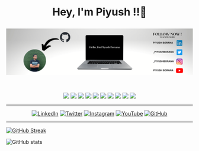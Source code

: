 # <p align="center"> Hey, I'm Piyush !!👋  </p>

<p align="center">
<img src="https://github.com/piyushborana/piyushborana/blob/main/Banner%20Image.png">
 </p>
 
 <br>

<p align="center">
<img src="https://img.shields.io/badge/Python-3776AB?style=for-the-badge&logo=python&logoColor=white">
<img src="https://img.shields.io/badge/HTML5-E34F26?style=for-the-badge&logo=html5&logoColor=white">
<img src="https://img.shields.io/badge/CSS3-1572B6?style=for-the-badge&logo=css3&logoColor=white">
<img src="https://img.shields.io/badge/Bootstrap-7952B3?style=for-the-badge&logo=bootstrap&logoColor=white">
<img src="https://img.shields.io/badge/Tailwind CSS-06B6D4?style=for-the-badge&logo=tailwindcss&logoColor=white">
<img src="https://img.shields.io/badge/JavaScript-F7DF1E?style=for-the-badge&logo=javascript&logoColor=white">
<img src="https://img.shields.io/badge/ReactJS-61DAFB?style=for-the-badge&logo=react&logoColor=white">
<img src="https://img.shields.io/badge/NodeJS-339933?style=for-the-badge&logo=node.js&logoColor=white">
<img src="https://img.shields.io/badge/MongoDB-47A248?style=for-the-badge&logo=mongodb&logoColor=white">
<img src="https://img.shields.io/badge/MySQL-4479A1?style=for-the-badge&logo=mysql&logoColor=white">
</p>
 
 <hr>
 
<p align="center">
<a href="https://www.linkedin.com/mwlite/in/piyush-borana-835075210" target="_blank"><img alt="LinkedIn" src="https://img.shields.io/badge/linkedin-%230077B5.svg?style=for-the-badge&logo=linkedin&logoColor=white"/></a>
<a href="https://twitter.com/_piyushborana" target="_blank"><img alt="Twitter" src="https://img.shields.io/badge/piyush borana-%231DA1F2.svg?style=for-the-badge&logo=Twitter&logoColor=white"/></a>
<a href="https://www.instagram.com/_piyushborana/" target="_blank"><img alt="Instagram" src="https://img.shields.io/badge/piyush borana-%23E4405F.svg?style=for-the-badge&logo=Instagram&logoColor=white"/></a>
 <a href="https://youtube.com/channel/UCXmlYW1-F6s3_5aFP90P-7Q" target="_blank"><img alt="YouTube" src="https://img.shields.io/badge/piyush borana-%23FF0000.svg?style=for-the-badge&logo=YouTube&logoColor=white"/></a>
<a href="https://github.com/piyushborana"><img alt="GitHub" src="https://img.shields.io/badge/github-%23121011.svg?style=for-the-badge&logo=github&logoColor=white"/></a>

</p>

<hr>

[![GitHub Streak](https://github-readme-streak-stats.herokuapp.com/?user=piyushborana&theme=radical)](https://git.io/streak-stats) 

![GitHub stats](https://github-readme-stats.vercel.app/api?username=piyushborana&show_icons=true&theme=radical)
